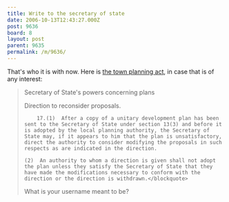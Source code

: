 ```yaml
---
title: Write to the secretary of state
date: 2006-10-13T12:43:27.000Z
post: 9636
board: 8
layout: post
parent: 9635
permalink: /m/9636/
---
```

That's who it is with now. Here is <a href="http://www.opsi.gov.uk/ACTS/acts1990/Ukpga_19900008_en_3.htm">the town planning act</a>, in case that is of any interest:

<blockquote>Secretary of State's powers concerning plans

Direction to reconsider proposals.

        17.(1)  After a copy of a unitary development plan has been sent to the Secretary of State under section 13(3) and before it is adopted by the local planning authority, the Secretary of State may, if it appears to him that the plan is unsatisfactory, direct the authority to consider modifying the proposals in such respects as are indicated in the direction.

    (2)  An authority to whom a direction is given shall not adopt the plan unless they satisfy the Secretary of State that they have made the modifications necessary to conform with the direction or the direction is withdrawn.</blockquote>

What is your username meant to be?
